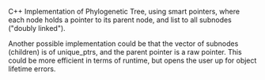 C++ Implementation of Phylogenetic Tree, using smart pointers, where each node holds a pointer to its parent node, and list to all subnodes ("doubly linked").

Another possible implementation could be that the vector of subnodes (children) is of unique_ptrs, and the parent pointer is a raw pointer. This could be more efficient in terms of runtime, but opens the user up for object lifetime errors.
